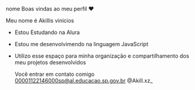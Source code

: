  nome Boas vindas ao meu perfil ❤️

Meu nome é Akillis vinicios

- Estou Estudando na Alura
- Estou me desenvolvimendo na linguagem JavaScript
- Utilizo esse espaço para minha organização e compartilhamento dos meu projetos desenvolvidos

   Você entrar em contato comigo
  00001122146000sp@al.educacao.sp.gov.br
  @Akill.xz_
